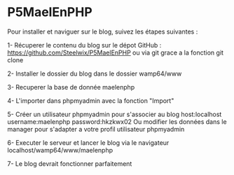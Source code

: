 # P5MaelEnPHP

Pour installer et naviguer sur le blog, suivez les étapes suivantes :

1- Récuperer le contenu du blog sur le dépot GitHub : https://github.com/Steelwix/P5MaelEnPHP ou via git grace a la fonction git clone 

2- Installer le dossier du blog dans le dossier wamp64/www

3- Recuperer la base de donnée maelenphp

4- L'importer dans phpmyadmin avec la fonction "Import"

5- Créer un utilisateur phpmyadmin pour s'associer au blog host:localhost username:maelenphp password:hkzkwx02 
Ou modifier les données dans le manager pour s'adapter a votre profil utilisateur phpmyadmin

6- Executer le serveur et lancer le blog via le navigateur localhost/wamp64/www/maelenphp

7- Le blog devrait fonctionner parfaitement
